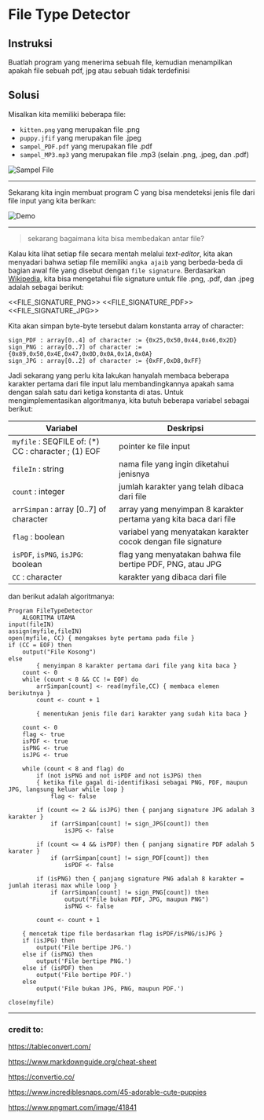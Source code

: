 # File Type Detector

## Instruksi
Buatlah program yang menerima sebuah file, kemudian menampilkan apakah file sebuah pdf, jpg atau sebuah tidak terdefinisi

## Solusi

Misalkan kita memiliki beberapa file:
  - `kitten.png` yang merupakan file .png
  - `puppy.jfif` yang merupakan file .jpeg
  - `sampel_PDF.pdf` yang merupakan file .pdf
  - `sampel_MP3.mp3` yang merupakan file .mp3 (selain .png, .jpeg, dan .pdf)
  
![Sampel File](https://github.com/bostang/ProblemSolving_C/blob/main/03_File%20Type%20Detector/dll_README/sampelFile.gif )

---
Sekarang kita ingin membuat program C yang bisa mendeteksi jenis file dari file input yang kita berikan:

![Demo](https://github.com/bostang/ProblemSolving_C/blob/main/03_File%20Type%20Detector/dll_README/demo.gif)

---

> sekarang bagaimana kita bisa membedakan antar file?

Kalau kita lihat setiap file secara mentah melalui *text-editor*, kita akan menyadari bahwa setiap file memiliki `angka ajaib` yang berbeda-beda di bagian awal file yang disebut dengan `file signature`. Berdasarkan [Wikipedia](https://en.wikipedia.org/wiki/List_of_file_signatures), kita bisa mengetahui file signature untuk file .png, .pdf, dan .jpeg adalah sebagai berikut:

<<FILE_SIGNATURE_PNG>>
<<FILE_SIGNATURE_PDF>>
<<FILE_SIGNATURE_JPG>>

Kita akan simpan byte-byte tersebut dalam konstanta array of character:
```
sign_PDF : array[0..4] of character := {0x25,0x50,0x44,0x46,0x2D}
sign_PNG : array[0..7] of character := {0x89,0x50,0x4E,0x47,0x0D,0x0A,0x1A,0x0A}
sign_JPG : array[0..2] of character := {0xFF,0xD8,0xFF}
```

Jadi sekarang yang perlu kita lakukan hanyalah membaca beberapa karakter pertama dari file input lalu membandingkannya apakah sama dengan salah satu dari ketiga konstanta di atas. Untuk mengimplementasikan algoritmanya, kita butuh beberapa variabel sebagai berikut:

| **Variabel**                                        | **Deskripsi**                                                    |
|-----------------------------------------------------|------------------------------------------------------------------|
| `myfile` : SEQFILE of:  (\*) CC : character ; (1) EOF | pointer ke file input                                            |
| `fileIn` : string                                     | nama file yang ingin diketahui jenisnya                          |
| `count` : integer                                     | jumlah karakter yang telah dibaca dari file                      |
| `arrSimpan` : array [0..7] of character               | array yang menyimpan 8 karakter pertama yang kita baca dari file |
| `flag` : boolean                                      | variabel yang menyatakan karakter cocok dengan file signature    |
| `isPDF`, `isPNG`, `isJPG`: boolean                       | flag yang menyatakan bahwa file bertipe PDF, PNG, atau JPG       |
| `CC` : character                                      | karakter yang dibaca dari file                                   |


dan berikut adalah algoritmanya:
```
Program FileTypeDetector
	ALGORITMA UTAMA
input(fileIN)
assign(myfile,fileIN)
open(myfile, CC) { mengakses byte pertama pada file }
if (CC = EOF) then
	output("File Kosong")
else
		{ menyimpan 8 karakter pertama dari file yang kita baca }
	count <- 0
	while (count < 8 && CC != EOF) do
		arrSimpan[count] <- read(myfile,CC) { membaca elemen berikutnya }
		count <- count + 1
	
		{ menentukan jenis file dari karakter yang sudah kita baca }

	count <- 0
	flag <- true
	isPDF <- true
	isPNG <- true
	isJPG <- true

	while (count < 8 and flag) do
		if (not isPNG and not isPDF and not isJPG) then
		{ ketika file gagal di-identifikasi sebagai PNG, PDF, maupun JPG, langsung keluar while loop }
			flag <- false

		if (count <= 2 && isJPG) then { panjang signature JPG adalah 3 karakter }
			if (arrSimpan[count] != sign_JPG[count]) then
				isJPG <- false
		
		if (count <= 4 && isPDF) then { panjang signatire PDF adalah 5 karater } 
			if (arrSimpan[count] != sign_PDF[count]) then
				isPDF <- false

		if (isPNG) then { panjang signature PNG adalah 8 karakter = jumlah iterasi max while loop }
			if (arrSimpan[count] != sign_PNG[count]) then
				output("File bukan PDF, JPG, maupun PNG")
				isPNG <- false

		count <- count + 1

	{ mencetak tipe file berdasarkan flag isPDF/isPNG/isJPG }
	if (isJPG) then
		output('File bertipe JPG.')
	else if (isPNG) then
		output('File bertipe PNG.')
	else if (isPDF) then
		output('File bertipe PDF.')
	else
		output('File bukan JPG, PNG, maupun PDF.')

close(myfile)
```

---
### credit to:

https://tableconvert.com/

https://www.markdownguide.org/cheat-sheet

https://convertio.co/

https://www.incrediblesnaps.com/45-adorable-cute-puppies

https://www.pngmart.com/image/41841
